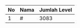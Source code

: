 | No | Nama            | Jumlah Level |
|----|-----------------|--------------|
| 1  | #    |    3083        |
